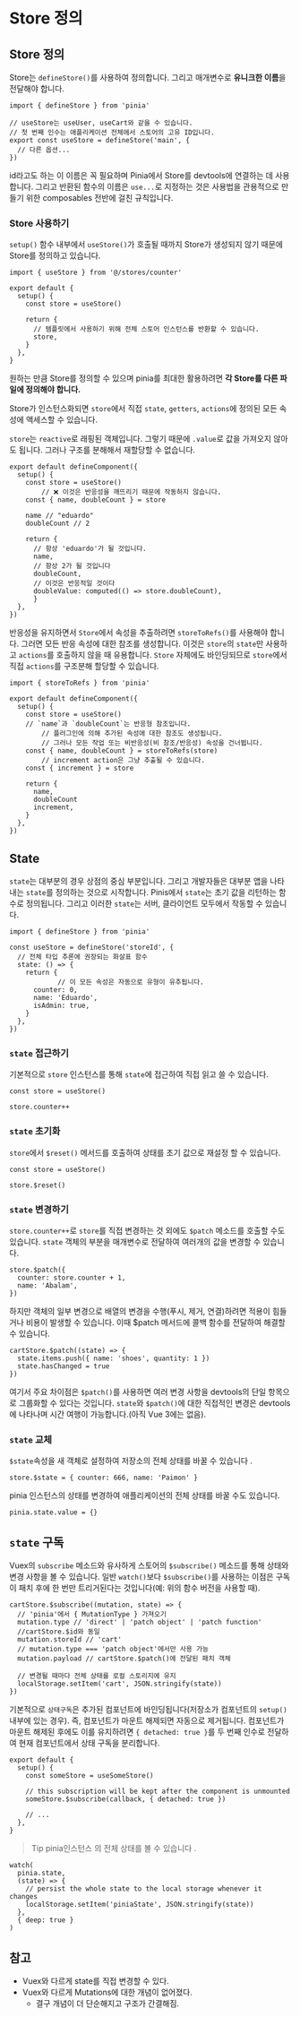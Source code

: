 # Store 정의


## Store 정의

Store는 `defineStore()`를 사용하여 정의합니다. 그리고 매개변수로 **유니크한 이름**을 전달해야 합니다.

```
import { defineStore } from 'pinia'

// useStore는 useUser, useCart와 같을 수 있습니다.
// 첫 번째 인수는 애플리케이션 전체에서 스토어의 고유 ID입니다.
export const useStore = defineStore('main', {
  // 다른 옵션...
})
```

id라고도 하는 이 이름은 꼭 필요하며 Pinia에서 Store를 devtools에 연결하는 데 사용합니다. 그리고 반환된 함수의 이름은 `use...`로 지정하는 것은 사용법을 관용적으로 만들기 위한 composables 전반에 걸친 규칙입니다.

### Store 사용하기

`setup()` 함수 내부에서 `useStore()`가 호출될 때까지 Store가 생성되지 않기 때문에 Store를 정의하고 있습니다.
```
import { useStore } from '@/stores/counter'

export default {
  setup() {
    const store = useStore()

    return {
      // 템플릿에서 사용하기 위해 전체 스토어 인스턴스를 반환할 수 있습니다.
      store,
    }
  },
}
```

원하는 만큼 Store를 정의할 수 있으며 pinia를 최대한 활용하려면 **각 Store를 다른 파일에 정의해야 합니다.**

Store가 인스턴스화되면 `store`에서 직접 `state`, `getters`, `actions`에 정의된 모든 속성에 액세스할 수 있습니다.

`store`는 `reactive`로 래핑된 객체입니다. 그렇기 때문에 `.value`로 값을 가져오지 않아도 됩니다. 그러나  구조를 분해해서 재할당할 수 없습니다.
```
export default defineComponent({
  setup() {
    const store = useStore()
		// ❌ 이것은 반응성을 깨뜨리기 때문에 작동하지 않습니다.
    const { name, doubleCount } = store

    name // "eduardo"
    doubleCount // 2

    return {
      // 항상 'eduardo'가 될 것입니다.
      name,
      // 항상 2가 될 것입니다
      doubleCount,
      // 이것은 반응적일 것이다
      doubleValue: computed(() => store.doubleCount),
      }
  },
})
```

반응성을 유지하면서 `Store`에서 속성을 추출하려면 `storeToRefs()`를 사용해야 합니다. 그러면 모든 반응 속성에 대한 참조를 생성합니다. 이것은 `store`의 `state`만 사용하고 `actions`를 호출하지 않을 때 유용합니다. `Store` 자체에도 바인딩되므로 `store`에서 직접 `actions`를 구조분해 할당할 수 있습니다.
```
import { storeToRefs } from 'pinia'

export default defineComponent({
  setup() {
    const store = useStore()
    // `name`과 `doubleCount`는 반응형 참조입니다.
		// 플러그인에 의해 추가된 속성에 대한 참조도 생성됩니다.
		// 그러나 모든 작업 또는 비반응성(비 참조/반응성) 속성을 건너뜁니다.
    const { name, doubleCount } = storeToRefs(store)
		// increment action은 그냥 추출될 수 있습니다.
    const { increment } = store

    return {
      name,
      doubleCount
      increment,
    }
  },
})
```

## State

`state`는 대부분의 경우 상점의 중심 부분입니다. 그리고 개발자들은 대부분 앱을 나타내는 `state`를 정의하는 것으로 시작합니다. Pinis에서 `state`는 초기 값을 리턴하는 함수로 정의됩니다. 그리고 이러한 `state`는 서버, 클라이언트 모두에서 작동할 수 있습니다.
```
import { defineStore } from 'pinia'

const useStore = defineStore('storeId', {
  // 전체 타입 추론에 권장되는 화살표 함수
  state: () => {
    return {
			// 이 모든 속성은 자동으로 유형이 유추됩니다.
      counter: 0,
      name: 'Eduardo',
      isAdmin: true,
    }
  },
})
```

### `state` 접근하기

기본적으로 `store` 인스턴스를 통해 `state`에 접근하여 직접 읽고 쓸 수 있습니다.
```
const store = useStore()

store.counter++
```

### `state` 초기화

`store`에서 `$reset()` 메서드를 호출하여 상태를 초기 값으로 재설정 할 수 있습니다.
```
const store = useStore()

store.$reset()
```

### `state` 변경하기

`store.counter++`로 `store`를 직접 변경하는 것 외에도 `$patch` 메소드를 호출할 수도 있습니다. `state` 객체의 부분을 매개변수로 전달하여 여러개의 값을 변경할 수 있습니다.
```
store.$patch({
  counter: store.counter + 1,
  name: 'Abalam',
})
```

하지만 객체의 일부 변경으로 배열의 변경을 수행(푸시, 제거, 연결)하려면 적용이 힘들거나 비용이 발생할 수 있습니다. 이때 $patch 메서드에 콜백 함수를 전달하여 해결할 수 있습니다.
```
cartStore.$patch((state) => {
  state.items.push({ name: 'shoes', quantity: 1 })
  state.hasChanged = true
})
```
여기서 주요 차이점은 `$patch()`를 사용하면 여러 변경 사항을 devtools의 단일 항목으로 그룹화할 수 있다는 것입니다. `state`와 `$patch()`에 대한 직접적인 변경은 devtools에 나타나며 시간 여행이 가능합니다.(아직 Vue 3에는 없음).

### `state` 교체

`$state`속성을 새 객체로 설정하여 저장소의 전체 상태를 바꿀 수 있습니다 .
```
store.$state = { counter: 666, name: 'Paimon' }
```

pinia 인스턴스의 상태를 변경하여 애플리케이션의 전체 상태를 바꿀 수도 있습니다.
```
pinia.state.value = {}
```

## `state` 구독

Vuex의 `subscribe` 메소드와 유사하게 스토어의 `$subscribe()` 메소드를 통해 상태와 변경 사항을 볼 수 있습니다. 일반 `watch()`보다 `$subscribe()`를 사용하는 이점은 구독이 패치 후에 한 번만 트리거된다는 것입니다(예: 위의 함수 버전을 사용할 때).
```
cartStore.$subscribe((mutation, state) => {
  // 'pinia'에서 { MutationType } 가져오기
  mutation.type // 'direct' | 'patch object' | 'patch function'
  //cartStore.$id와 동일
  mutation.storeId // 'cart'
  // mutation.type === 'patch object'에서만 사용 가능
  mutation.payload // cartStore.$patch()에 전달된 패치 객체

  // 변경될 때마다 전체 상태를 로컬 스토리지에 유지
  localStorage.setItem('cart', JSON.stringify(state))
})
```

기본적으로 `상태구독`은 추가된 컴포넌트에 바인딩됩니다(저장소가 컴포넌트의 `setup()` 내부에 있는 경우). 즉, 컴포넌트가 마운트 해제되면 자동으로 제거됩니다. 컴포넌트가 마운트 해제된 후에도 이를 유지하려면 `{ detached: true }`를 두 번째 인수로 전달하여 현재 컴포넌트에서 상태 구독을 분리합니다.
```
export default {
  setup() {
    const someStore = useSomeStore()

    // this subscription will be kept after the component is unmounted
    someStore.$subscribe(callback, { detached: true })

    // ...
  },
}
```

> Tip
> pinia인스턴스 의 전체 상태를 볼 수 있습니다 .
```
watch(
  pinia.state,
  (state) => {
    // persist the whole state to the local storage whenever it changes
    localStorage.setItem('piniaState', JSON.stringify(state))
  },
  { deep: true }
)
```

## 참고

- Vuex와 다르게 state를 직접 변경할 수 있다.
- Vuex와 다르게 Mutations에 대한 개념이 없어졌다.
    - 결구 개념이 더 단순해지고 구조가 간결해짐.

